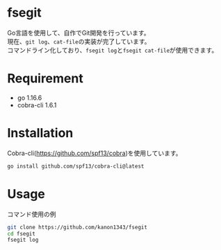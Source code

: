 # fsegit
Go言語を使用して、自作でGit開発を行っています。  
現在、`git log`、`cat-file`の実装が完了しています。  
コマンドライン化しており、`fsegit log`と`fsegit cat-file`が使用できます。
# Requirement
 
* go 1.16.6
* cobra-cli 1.6.1
 
# Installation
 
Cobra-cli(https://github.com/spf13/cobra)を使用しています。  
 
```zsh
go install github.com/spf13/cobra-cli@latest
```
 
# Usage

コマンド使用の例 
 
```zsh
git clone https://github.com/kanon1343/fsegit
cd fsegit
fsegit log
```